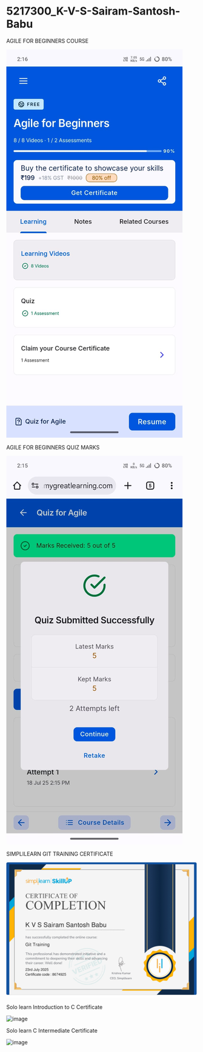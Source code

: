 # 5217300_K-V-S-Sairam-Santosh-Babu

AGILE FOR BEGINNERS COURSE

<img src="https://github.com/Ram13-DS/5217300_K-V-S-Sairam-Santosh-Babu/blob/Main/SDLC/5217300_K%20V%20S%20Sairam%20Santosh%C2%A0Babu.jpg" alt="image">

AGILE FOR BEGINNERS QUIZ MARKS

<img src="https://github.com/Ram13-DS/5217300_K-V-S-Sairam-Santosh-Babu/blob/Main/SDLC/5217300_K%20V%20S%20Sairam%20Santosh%C2%A0Babu%201.jpg" alt="image">

SIMPLILEARN GIT TRAINING CERTIFICATE

<img src="https://github.com/Ram13-DS/5217300_K-V-S-Sairam-Santosh-Babu/blob/Main/GIT/5217300_K%20V%20S%20Sairam%20Santosh%C2%A0Babu.jpg" alt="image">

Solo learn Introduction to C Certificate

<img src="https://github.com/Ram13-DS/5217300_K-V-S-Sairam-Santosh-Babu/blob/Main/C%20Programming/5217300_K%20V%20S%20Sairam%20Santosh%C2%A0Babu-%20Introduction%20to%20C(solo%20learn).jpg" alt="image">

Solo learn C Intermediate Certificate

<img src="https://github.com/Ram13-DS/5217300_K-V-S-Sairam-Santosh-Babu/blob/Main/C%20Programming/5217300_K%20V%20S%20Sairam%20Santosh%C2%A0Babu-%20%20C%20Intermediate%20(solo%20learn).jpg" alt="image">

